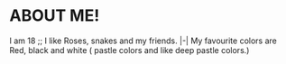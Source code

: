 # ABOUT ME!
I am 18 ;; I like Roses, snakes and my friends.
|-| My favourite colors are Red, black and white ( pastle colors and like deep pastle colors.)

